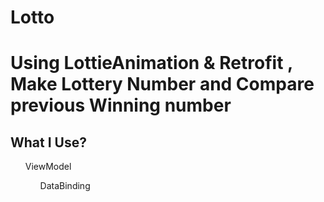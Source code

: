 # Lotto
Using LottieAnimation &amp; Retrofit , Make Lottery Number and Compare previous Winning number 
============================================================================================
## What I Use?
<ol>ViewModel
<ol>DataBinding
